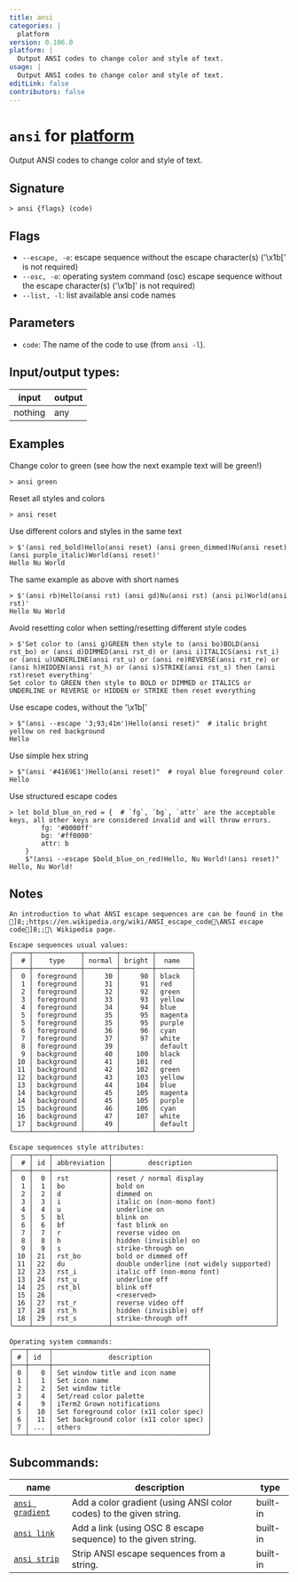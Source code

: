 ```yaml
---
title: ansi
categories: |
  platform
version: 0.106.0
platform: |
  Output ANSI codes to change color and style of text.
usage: |
  Output ANSI codes to change color and style of text.
editLink: false
contributors: false
---
```

<!-- This file is automatically generated. Please edit the command in https://github.com/nushell/nushell instead. -->

# `ansi` for [platform](/commands/categories/platform.md)

<div class='command-title'>Output ANSI codes to change color and style of text.</div>

## Signature

```> ansi {flags} (code)```

## Flags

 -  `--escape, -e`: escape sequence without the escape character(s) ('\x1b[' is not required)
 -  `--osc, -o`: operating system command (osc) escape sequence without the escape character(s) ('\x1b]' is not required)
 -  `--list, -l`: list available ansi code names

## Parameters

 -  `code`: The name of the code to use (from `ansi -l`).


## Input/output types:

| input   | output |
| ------- | ------ |
| nothing | any    |
## Examples

Change color to green (see how the next example text will be green!)
```nu
> ansi green

```

Reset all styles and colors
```nu
> ansi reset

```

Use different colors and styles in the same text
```nu
> $'(ansi red_bold)Hello(ansi reset) (ansi green_dimmed)Nu(ansi reset) (ansi purple_italic)World(ansi reset)'
Hello Nu World
```

The same example as above with short names
```nu
> $'(ansi rb)Hello(ansi rst) (ansi gd)Nu(ansi rst) (ansi pi)World(ansi rst)'
Hello Nu World
```

Avoid resetting color when setting/resetting different style codes
```nu
> $'Set color to (ansi g)GREEN then style to (ansi bo)BOLD(ansi rst_bo) or (ansi d)DIMMED(ansi rst_d) or (ansi i)ITALICS(ansi rst_i) or (ansi u)UNDERLINE(ansi rst_u) or (ansi re)REVERSE(ansi rst_re) or (ansi h)HIDDEN(ansi rst_h) or (ansi s)STRIKE(ansi rst_s) then (ansi rst)reset everything'
Set color to GREEN then style to BOLD or DIMMED or ITALICS or UNDERLINE or REVERSE or HIDDEN or STRIKE then reset everything
```

Use escape codes, without the '\x1b['
```nu
> $"(ansi --escape '3;93;41m')Hello(ansi reset)"  # italic bright yellow on red background
Hello
```

Use simple hex string
```nu
> $"(ansi '#4169E1')Hello(ansi reset)"  # royal blue foreground color
Hello
```

Use structured escape codes
```nu
> let bold_blue_on_red = {  # `fg`, `bg`, `attr` are the acceptable keys, all other keys are considered invalid and will throw errors.
        fg: '#0000ff'
        bg: '#ff0000'
        attr: b
    }
    $"(ansi --escape $bold_blue_on_red)Hello, Nu World!(ansi reset)"
Hello, Nu World!
```

## Notes
```text
An introduction to what ANSI escape sequences are can be found in the
]8;;https://en.wikipedia.org/wiki/ANSI_escape_code\ANSI escape code]8;;\ Wikipedia page.

Escape sequences usual values:
╭────┬────────────┬────────┬────────┬─────────╮
│  # │    type    │ normal │ bright │  name   │
├────┼────────────┼────────┼────────┼─────────┤
│  0 │ foreground │     30 │     90 │ black   │
│  1 │ foreground │     31 │     91 │ red     │
│  2 │ foreground │     32 │     92 │ green   │
│  3 │ foreground │     33 │     93 │ yellow  │
│  4 │ foreground │     34 │     94 │ blue    │
│  5 │ foreground │     35 │     95 │ magenta │
│  5 │ foreground │     35 │     95 │ purple  │
│  6 │ foreground │     36 │     96 │ cyan    │
│  7 │ foreground │     37 │     97 │ white   │
│  8 │ foreground │     39 │        │ default │
│  9 │ background │     40 │    100 │ black   │
│ 10 │ background │     41 │    101 │ red     │
│ 11 │ background │     42 │    102 │ green   │
│ 12 │ background │     43 │    103 │ yellow  │
│ 13 │ background │     44 │    104 │ blue    │
│ 14 │ background │     45 │    105 │ magenta │
│ 14 │ background │     45 │    105 │ purple  │
│ 15 │ background │     46 │    106 │ cyan    │
│ 16 │ background │     47 │    107 │ white   │
│ 17 │ background │     49 │        │ default │
╰────┴────────────┴────────┴────────┴─────────╯

Escape sequences style attributes:
╭────┬────┬──────────────┬─────────────────────────────────────────╮
│  # │ id │ abbreviation │         description                     │
├────┼────┼──────────────┼─────────────────────────────────────────┤
│  0 │  0 │ rst          │ reset / normal display                  │
│  1 │  1 │ bo           │ bold on                                 │
│  2 │  2 │ d            │ dimmed on                               │
│  3 │  3 │ i            │ italic on (non-mono font)               │
│  4 │  4 │ u            │ underline on                            │
│  5 │  5 │ bl           │ blink on                                │
│  6 │  6 │ bf           │ fast blink on                           │
│  7 │  7 │ r            │ reverse video on                        │
│  8 │  8 │ h            │ hidden (invisible) on                   │
│  9 │  9 │ s            │ strike-through on                       │
│ 10 │ 21 │ rst_bo       │ bold or dimmed off                      │
│ 11 │ 22 │ du           │ double underline (not widely supported) │
│ 12 │ 23 │ rst_i        │ italic off (non-mono font)              │
│ 13 │ 24 │ rst_u        │ underline off                           │
│ 14 │ 25 │ rst_bl       │ blink off                               │
│ 15 │ 26 │              │ <reserved>                              │
│ 16 │ 27 │ rst_r        │ reverse video off                       │
│ 17 │ 28 │ rst_h        │ hidden (invisible) off                  │
│ 18 │ 29 │ rst_s        │ strike-through off                      │
╰────┴────┴──────────────┴─────────────────────────────────────────╯

Operating system commands:
╭───┬─────┬───────────────────────────────────────╮
│ # │ id  │              description              │
├───┼─────┼───────────────────────────────────────┤
│ 0 │   0 │ Set window title and icon name        │
│ 1 │   1 │ Set icon name                         │
│ 2 │   2 │ Set window title                      │
│ 3 │   4 │ Set/read color palette                │
│ 4 │   9 │ iTerm2 Grown notifications            │
│ 5 │  10 │ Set foreground color (x11 color spec) │
│ 6 │  11 │ Set background color (x11 color spec) │
│ 7 │ ... │ others                                │
╰───┴─────┴───────────────────────────────────────╯
```

## Subcommands:

| name                                               | description                                                        | type     |
| -------------------------------------------------- | ------------------------------------------------------------------ | -------- |
| [`ansi gradient`](/commands/docs/ansi_gradient.md) | Add a color gradient (using ANSI color codes) to the given string. | built-in |
| [`ansi link`](/commands/docs/ansi_link.md)         | Add a link (using OSC 8 escape sequence) to the given string.      | built-in |
| [`ansi strip`](/commands/docs/ansi_strip.md)       | Strip ANSI escape sequences from a string.                         | built-in |